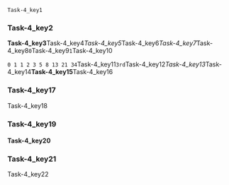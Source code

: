 ```ngMeta
Task-4_key1
```
### Task-4_key2
**Task-4_key3**Task-4_key4*Task-4_key5*Task-4_key6*Task-4_key7*Task-4_key8`0`Task-4_key9`1`Task-4_key10

`0 1 1 2 3 5 8 13 21 34`Task-4_key11`3rd`Task-4_key12*Task-4_key13*Task-4_key14**Task-4_key15**Task-4_key16

### Task-4_key17
Task-4_key18

### Task-4_key19
#### Task-4_key20
### Task-4_key21
Task-4_key22